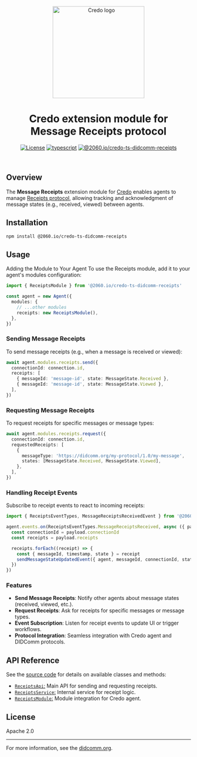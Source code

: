 <p align="center">
  <br />
  <img
    alt="Credo logo"
    src="https://github.com/openwallet-foundation/credo-ts/blob/c7886cb8377ceb8ee4efe8d264211e561a75072d/images/credo-logo.png"
    height="250px"
  />
</p>
<h1 align="center"><b>Credo extension module for Message Receipts protocol</b></h1>
<p align="center">
  <a
    href="https://raw.githubusercontent.com/openwallet-foundation/credo-ts-ext/main/LICENSE"
    ><img
      alt="License"
      src="https://img.shields.io/badge/License-Apache%202.0-blue.svg"
  /></a>
  <a href="https://www.typescriptlang.org/"
    ><img
      alt="typescript"
      src="https://img.shields.io/badge/%3C%2F%3E-TypeScript-%230074c1.svg"
  /></a>
    <a href="https://www.npmjs.com/package/credo-ts-didcomm-receipts"
    ><img
      alt="@2060.io/credo-ts-didcomm-receipts"
      src="https://img.shields.io/npm/v/@2060.io/credo-ts-didcomm-receipts"
  /></a>

</p>
<br />

## Overview

The **Message Receipts** extension module for [Credo](https://github.com/openwallet-foundation/credo-ts) enables agents to manage [Receipts protocol](https://didcomm.org/receipts/1.0/), allowing tracking and acknowledgment of message states (e.g., received, viewed) between agents.

## Installation

```bash
npm install @2060.io/credo-ts-didcomm-receipts
```

## Usage

Adding the Module to Your Agent
To use the Receipts module, add it to your agent's modules configuration:

```typescript
import { ReceiptsModule } from '@2060.io/credo-ts-didcomm-receipts'

const agent = new Agent({
  modules: {
    // ...other modules
    receipts: new ReceiptsModule(),
  },
})
```

### Sending Message Receipts

To send message receipts (e.g., when a message is received or viewed):

```typescript
await agent.modules.receipts.send({
  connectionId: connection.id,
  receipts: [
    { messageId: 'message-id', state: MessageState.Received },
    { messageId: 'message-id', state: MessageState.Viewed },
  ],
})
```

### Requesting Message Receipts

To request receipts for specific messages or message types:

```typescript
await agent.modules.receipts.request({
  connectionId: connection.id,
  requestedReceipts: [
    {
      messageType: 'https://didcomm.org/my-protocol/1.0/my-message',
      states: [MessageState.Received, MessageState.Viewed],
    },
  ],
})
```

### Handling Receipt Events

Subscribe to receipt events to react to incoming receipts:

```typescript
import { ReceiptsEventTypes, MessageReceiptsReceivedEvent } from '@2060.io/credo-ts-didcomm-receipts'

agent.events.on(ReceiptsEventTypes.MessageReceiptsReceived, async ({ payload }: MessageReceiptsReceivedEvent) => {
  const connectionId = payload.connectionId
  const receipts = payload.receipts

  receipts.forEach((receipt) => {
    const { messageId, timestamp, state } = receipt
    sendMessageStateUpdatedEvent({ agent, messageId, connectionId, state, timestamp, config })
  })
})
```

### Features

- **Send Message Receipts**: Notify other agents about message states (received, viewed, etc.).
- **Request Receipts**: Ask for receipts for specific messages or message types.
- **Event Subscription**: Listen for receipt events to update UI or trigger workflows.
- **Protocol Integration**: Seamless integration with Credo agent and DIDComm protocols.

## API Reference

See the [source code](./src/) for details on available classes and methods:

- [`ReceiptsApi`:](./src/ReceiptsApi.ts) Main API for sending and requesting receipts.
- [`ReceiptsService`:](./src/services/ReceiptsService.ts) Internal service for receipt logic.
- [`ReceiptsModule`:](./src/ReceiptsModule.ts) Module integration for Credo agent.

## License

Apache 2.0

---

For more information, see the [didcomm.org](https://didcomm.org/receipts/1.0/).
